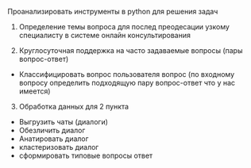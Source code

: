Проанализировать инструменты в python для решения задач

1. Определение темы вопроса
для послед преодесации узкому специалисту в системе онлайн консультирования

2. Круглосуточная поддержка на часто задаваемые вопросы (пары вопрос-ответ)
- Классифицировать вопрос пользователя вопрос (по входному вопросу определить 
подходящую пару вопрос-ответ что у нас имеется)

3. Обработка данных для 2 пункта
- Выгрузить чаты (диалоги)
- Обезличить диалог
- Анатировать диалог 
- кластеризовать диалог
- сформировать типовые вопросы ответ

